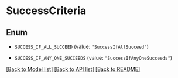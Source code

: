 # SuccessCriteria

## Enum


* `SUCCESS_IF_ALL_SUCCEED` (value: `"SuccessIfAllSucceed"`)

* `SUCCESS_IF_ANY_ONE_SUCCEEDS` (value: `"SuccessIfAnyOneSucceeds"`)


[[Back to Model list]](../README.md#documentation-for-models) [[Back to API list]](../README.md#documentation-for-api-endpoints) [[Back to README]](../README.md)


